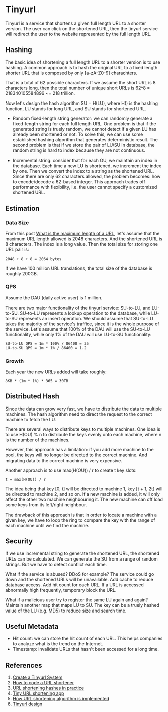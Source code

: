 # Tinyurl

Tinyurl is a service that shortens a given full length URL to a shorter version. The user can click on the shortened URL, then the tinyurl service will redirect the user to the website represented by the full length URL.

## Hashing

The basic idea of shortening a full length URL to a shorter version is to use hashing. A common approach is to hash the original URL to a fixed length shorter URL that is composed by only [a-zA-Z0-9] charachters.

That is a total of 62 possible characters. If we assume the short URL is 8 characters long, then the total number of unique short URLs is 62^8 = 218340105584896 ~= 218 trillion.

Now let's design the hash algorithm SU = H(LU), where H() is the hashing function, LU stands for long URL, and SU stands for shortened URL.

- Random fixed-length string generator: we can randomly generate a fixed-length string for each full length URL. One problem is that if the generated string is truely random, we cannot detect if a given LU has already been shortened or not. To solve this, we can use some established hashing algorithm that generates deterministic result. The second problem is that if we store the pair of LU/SU in database, the random string is hard to index because they are not continuous.

- Incremental string: consider that for each OU, we maintain an index in the database. Each time a new LU is shortened, we increment the index by one. Then we convert the index to a string as the shortened URL. Since there are only 62 characters allowed, the problem becomes: how to encode/decode a 62-based integer. This approach trades off performance with flexibility, i.e. the user cannot specify a customized shortened URL.

## Estimation

### Data Size

From this post [What is the maximum length of a URL](https://boutell.com/newfaq/misc/urllength.html), let's assume that the maximum URL length allowed is 2048 characters. And the shortened URL is 8 characters. The index is a long value. Then the total size for storing one URL pair is:

	2048 + 8 + 8 = 2064 bytes
	
If we have 100 million URL translations, the total size of the database is roughly 200GB.

### QPS

Assume the DAU (daily active user) is 1 million.

There are two major functionality of the tinyurl service: SU-to-LU, and LU-to-SU. SU-to-LU represents a lookup operation to the database, while LU-to-SU represents an insert operation. We should assume that SU-to-LU takes the majority of the service's traffice, since it is the whole purpose of the service. Let's assume that 100% of the DAU will use the SU-to-LU functionality, while only 1% of the DAU will use LU-to-SU functionality:

	SU-to-LU QPS = 1m * 100% / 86400 = 35
	LU-to-SU QPS = 1m * 1% / 86400 = 1.2

### Growth

Each year the new URLs added will take roughly:

	8KB * (1m * 1%) * 365 = 30TB
	
## Distributed Hash

Since the data can grow very fast, we have to distribute the data to multiple machines. The hash algorithm need to direct the request to the correct machine to fetch the LU.

There are several ways to distribute keys to multiple machines. One idea is to use H(OU) % n to distribute the keys evenly onto each machine, where n is the number of the machines.

However, this approach has a limitation: if you add more machine to the pool, the keys will no longer be directed to the correct machine. And migrating data to the correct machine is very expensive.

Another approach is to use max(H(OU)) / r to create t key slots:

	t = max(H(OU)) / r
	
The idea being that key [0, t] will be directed to machine 1, key [t + 1, 2t] will be directed to machine 2, and so on. If a new machine is added, it will only affect the other two machine neighbouring it. The new machine can off load some keys from its left/right neighbour.

The drawback of this approach is that in order to locate a machine with a given key, we have to loop the ring to compare the key with the range of each machine until we find the machine.

## Security

If we use incremental string to generate the shortened URL, the shortened URLs can be calculated. We can generate the SU from a range of random strings. But we have to detect conflict each time.

What if the service is abused? DDoS for example? The service could go down and the shortened URLs will be unavailable. Add cache to reduce database access. Add hit count for each URL. If a URL is accessed abnormally high frequently, temporary block the URL.

What if a malicious user try to register the same LU again and again? Maintain another map that maps LU to SU. The key can be a truely hashed value of the LU (e.g. MD5) to reduce size and search time.

## Useful Metadata

- Hit count: we can store the hit count of each URL. This helps companies to analyze what is the trend on the Internet.
- Timestamp: invalidate URLs that hasn't been accessed for a long time.

## References

1. [Create a Tinyurl System](http://blog.gainlo.co/index.php/2016/03/08/system-design-interview-question-create-tinyurl-system/?utm_source=quora&utm_medium=What+are+the+http%3A%2F%2Fbit.ly+and+t.co+shortening+algorithms%3F&utm_campaign=quora)
2. [How to code a URL shortener](http://stackoverflow.com/questions/742013/how-to-code-a-url-shortener)
3. [URL shortening hashes in practice](https://blog.codinghorror.com/url-shortening-hashes-in-practice/)
4. [Tiny URL shortening app](http://systemdesigns.blogspot.jp/2015/12/tinyurl-url-shorten-app.html)
5. [How URL shortening algorithm is implemented](https://www.zhihu.com/question/29270034)
6. [Tinyurl design](http://senarukana.github.io/2015/02/21/tinyurl/)